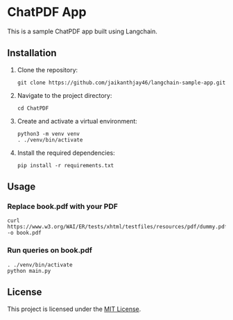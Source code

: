 # ChatPDF App

This is a sample ChatPDF app built using Langchain.

## Installation

1. Clone the repository:

    ```shell
    git clone https://github.com/jaikanthjay46/langchain-sample-app.git
    ```

2. Navigate to the project directory:

    ```shell
    cd ChatPDF
    ```

3. Create and activate a virtual environment:

    ```shell
    python3 -m venv venv
    . ./venv/bin/activate
    ```

4. Install the required dependencies:

    ```shell
    pip install -r requirements.txt
    ```



## Usage


### Replace book.pdf with your PDF
```
curl https://www.w3.org/WAI/ER/tests/xhtml/testfiles/resources/pdf/dummy.pdf -o book.pdf
```

### Run queries on book.pdf

```
. ./venv/bin/activate 
python main.py
```


## License

This project is licensed under the [MIT License](./LICENSE).
